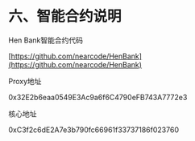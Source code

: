 # 六、智能合约说明

Hen Bank智能合约代码 

[https://github.com/nearcode/HenBank](https://github.com/nearcode/HenBank) 

Proxy地址 

0x32E2b6eaa0549E3Ac9a6f6C4790eFB743A7772e3 

核心地址 

0xC3f2c6dE2A7e3b790fc66961f33737186f023760

